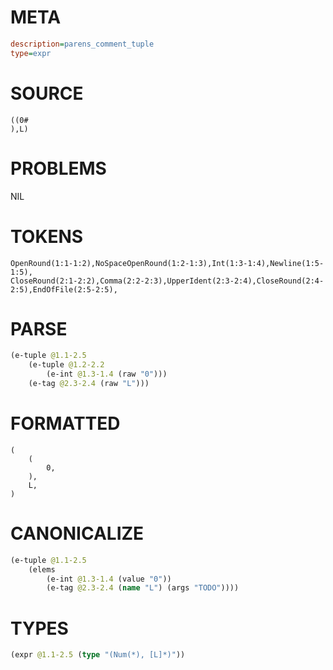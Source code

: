 # META
~~~ini
description=parens_comment_tuple
type=expr
~~~
# SOURCE
~~~roc
((0#
),L)
~~~
# PROBLEMS
NIL
# TOKENS
~~~zig
OpenRound(1:1-1:2),NoSpaceOpenRound(1:2-1:3),Int(1:3-1:4),Newline(1:5-1:5),
CloseRound(2:1-2:2),Comma(2:2-2:3),UpperIdent(2:3-2:4),CloseRound(2:4-2:5),EndOfFile(2:5-2:5),
~~~
# PARSE
~~~clojure
(e-tuple @1.1-2.5
	(e-tuple @1.2-2.2
		(e-int @1.3-1.4 (raw "0")))
	(e-tag @2.3-2.4 (raw "L")))
~~~
# FORMATTED
~~~roc
(
	(
		0,
	),
	L,
)
~~~
# CANONICALIZE
~~~clojure
(e-tuple @1.1-2.5
	(elems
		(e-int @1.3-1.4 (value "0"))
		(e-tag @2.3-2.4 (name "L") (args "TODO"))))
~~~
# TYPES
~~~clojure
(expr @1.1-2.5 (type "(Num(*), [L]*)"))
~~~

